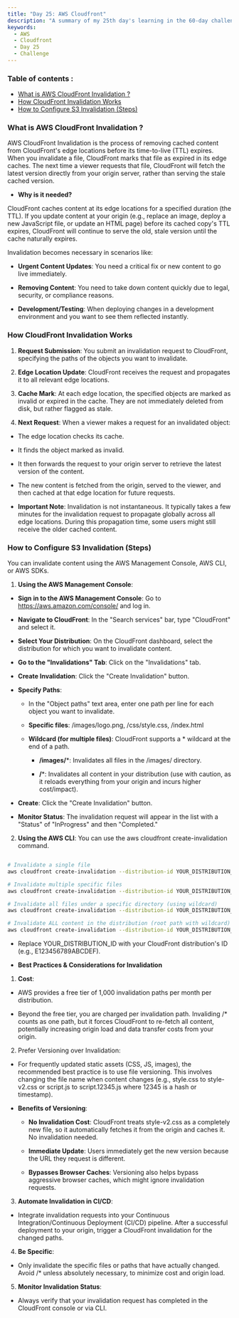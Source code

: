 ```yaml
---
title: "Day 25: AWS Cloudfront"
description: "A summary of my 25th day's learning in the 60-day challenge, covering basic concepts of Cloudfront."
keywords:
  - AWS
  - Cloudfront
  - Day 25
  - Challenge
---
```


### Table of contents :
- [What is AWS CloudFront Invalidation ?](#what-is-aws-cloudfront-invalidation-)
- [How CloudFront Invalidation Works](#how-cloudfront-invalidation-works)
- [How to Configure S3 Invalidation (Steps)](#how-to-configure-s3-invalidation-steps)


### What is AWS CloudFront Invalidation ?
AWS CloudFront Invalidation is the process of removing cached content from CloudFront's edge locations before its time-to-live (TTL) expires. When you invalidate a file, CloudFront marks that file as expired in its edge caches. The next time a viewer requests that file, CloudFront will fetch the latest version directly from your origin server, rather than serving the stale cached version.

- **Why is it needed?**

CloudFront caches content at its edge locations for a specified duration (the TTL). If you update content at your origin (e.g., replace an image, deploy a new JavaScript file, or update an HTML page) before its cached copy's TTL expires, CloudFront will continue to serve the old, stale version until the cache naturally expires.

Invalidation becomes necessary in scenarios like:

- **Urgent Content Updates**: You need a critical fix or new content to go live immediately.

- **Removing Content**: You need to take down content quickly due to legal, security, or compliance reasons.

- **Development/Testing**: When deploying changes in a development environment and you want to see them reflected instantly.

### How CloudFront Invalidation Works
1. **Request Submission**: You submit an invalidation request to CloudFront, specifying the paths of the objects you want to invalidate.

2. **Edge Location Update**: CloudFront receives the request and propagates it to all relevant edge locations.

3. **Cache Mark**: At each edge location, the specified objects are marked as invalid or expired in the cache. They are not immediately deleted from disk, but rather flagged as stale.

4. **Next Request**: When a viewer makes a request for an invalidated object:

  - The edge location checks its cache.

  - It finds the object marked as invalid.

  - It then forwards the request to your origin server to retrieve the latest version of the content.

  - The new content is fetched from the origin, served to the viewer, and then cached at that edge location for future requests.

- **Important Note**: Invalidation is not instantaneous. It typically takes a few minutes for the invalidation request to propagate globally across all edge locations. During this propagation time, some users might still receive the older cached content.

### How to Configure S3 Invalidation (Steps)
You can invalidate content using the AWS Management Console, AWS CLI, or AWS SDKs.

1. **Using the AWS Management Console**:
- **Sign in to the AWS Management Console**: Go to https://aws.amazon.com/console/ and log in.

- **Navigate to CloudFront**: In the "Search services" bar, type "CloudFront" and select it.

- **Select Your Distribution**: On the CloudFront dashboard, select the distribution for which you want to invalidate content.

- **Go to the "Invalidations" Tab**: Click on the "Invalidations" tab.

- **Create Invalidation**: Click the "Create Invalidation" button.

- **Specify Paths**:

  - In the "Object paths" text area, enter one path per line for each object you want to invalidate.

  - **Specific files**: /images/logo.png, /css/style.css, /index.html

  - **Wildcard (for multiple files)**: CloudFront supports a * wildcard at the end of a path.

    - **/images/***: Invalidates all files in the /images/ directory.

    - **/***: Invalidates all content in your distribution (use with caution, as it reloads everything from your origin and incurs higher cost/impact).

- **Create**: Click the "Create Invalidation" button.

- **Monitor Status**: The invalidation request will appear in the list with a "Status" of "InProgress" and then "Completed."

2. **Using the AWS CLI**:
You can use the aws cloudfront create-invalidation command.


```Bash

# Invalidate a single file
aws cloudfront create-invalidation --distribution-id YOUR_DISTRIBUTION_ID --paths "/path/to/your/file.ext"

# Invalidate multiple specific files
aws cloudfront create-invalidation --distribution-id YOUR_DISTRIBUTION_ID --paths "/path/to/file1.ext" "/path/to/file2.ext"

# Invalidate all files under a specific directory (using wildcard)
aws cloudfront create-invalidation --distribution-id YOUR_DISTRIBUTION_ID --paths "/js/*"

# Invalidate ALL content in the distribution (root path with wildcard)
aws cloudfront create-invalidation --distribution-id YOUR_DISTRIBUTION_ID --paths "/*"
```

- Replace YOUR_DISTRIBUTION_ID with your CloudFront distribution's ID (e.g., E123456789ABCDEF).

- **Best Practices & Considerations for Invalidation**
1. **Cost**:

  - AWS provides a free tier of 1,000 invalidation paths per month per distribution.

  - Beyond the free tier, you are charged per invalidation path. Invaliding /* counts as one path, but it forces CloudFront to re-fetch all content, potentially increasing origin load and data transfer costs from your origin.

2. Prefer Versioning over Invalidation:

  - For frequently updated static assets (CSS, JS, images), the recommended best practice is to use file versioning. This involves changing the file name when content changes (e.g., style.css to style-v2.css or script.js to script.12345.js where 12345 is a hash or timestamp).

  - **Benefits of Versioning**:

    - **No Invalidation Cost**: CloudFront treats style-v2.css as a completely new file, so it automatically fetches it from the origin and caches it. No invalidation needed.

    - **Immediate Update**: Users immediately get the new version because the URL they request is different.

    - **Bypasses Browser Caches**: Versioning also helps bypass aggressive browser caches, which might ignore invalidation requests.

3. **Automate Invalidation in CI/CD**:

  - Integrate invalidation requests into your Continuous Integration/Continuous Deployment (CI/CD) pipeline. After a successful deployment to your origin, trigger a CloudFront invalidation for the changed paths.

4. **Be Specific**:

  - Only invalidate the specific files or paths that have actually changed. Avoid /* unless absolutely necessary, to minimize cost and origin load.

5. **Monitor Invalidation Status**:

  - Always verify that your invalidation request has completed in the CloudFront console or via CLI.

